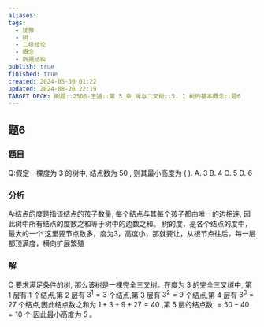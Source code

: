 ```yaml
---
aliases: 
tags:
  - 犹豫
  - 树
  - 二级结论
  - 概念
  - 数据结构
publish: true
finished: true
created: 2024-05-30 01:22
updated: 2024-08-26 22:19
TARGET DECK: 刷题::25DS-王道::第 5 章 树与二叉树::5. 1 树的基本概念::题6
---
```

## 题6
### 题目
Q:假定一棵度为 3 的树中, 结点数为 50 , 则其最小高度为 ( ).
A. 3 
B. 4 
C. 5 
D. 6
### 分析
A:结点的度是指该结点的孩子数量, 每个结点与其每个孩子都由唯一的边相连, 因此树中所有结点的度数之和等于树中的边数之和。
树的度，是各个结点的度中，最大的一个
这里要节点数多，度为3，高度小，那就要让，从根节点往后，每一层都顶满度，横向扩展繁殖
### 解
C
要求满足条件的树, 那么该树是一棵完全三叉树。在度为 3 的完全三叉树中, 第 1 层有 1 个结点,第 2 层有 ${3}^{1} = 3$ 个结点,第 3 层有 ${3}^{2} = 9$ 个结点,第 4 层有 ${3}^{3} = {27}$ 个结点,因此结点数之和为 $1 + 3 + 9 + {27} = {40}$ ,第 5 层的结点数 $= {50} - {40} = {10}$ 个,因此最小高度为 5 。
<!--ID: 1725344114250-->
